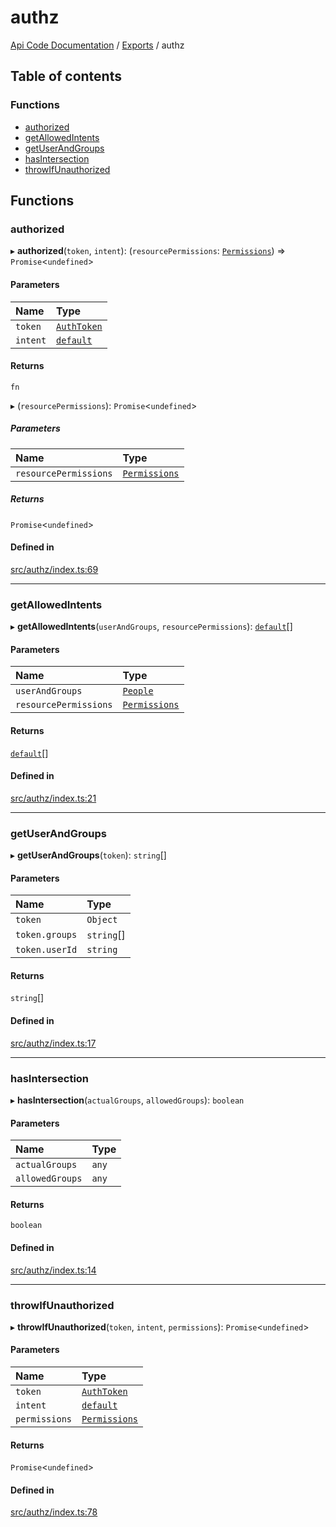 # authz
 
[Api Code Documentation](../README.md) / [Exports](../modules.md) / authz

## Table of contents

### Functions

- [authorized](authz.md#authorized)
- [getAllowedIntents](authz.md#getallowedintents)
- [getUserAndGroups](authz.md#getuserandgroups)
- [hasIntersection](authz.md#hasintersection)
- [throwIfUnauthorized](authz.md#throwifunauthorized)

## Functions

### authorized

▸ **authorized**(`token`, `intent`): (`resourcePermissions`: [`Permissions`](authz_types.md#permissions)) => `Promise`\<`undefined`\>

#### Parameters

| Name | Type |
| :------ | :------ |
| `token` | [`AuthToken`](../interfaces/authz_token.AuthToken.md) |
| `intent` | [`default`](authz_intents.md#default) |

#### Returns

`fn`

▸ (`resourcePermissions`): `Promise`\<`undefined`\>

##### Parameters

| Name | Type |
| :------ | :------ |
| `resourcePermissions` | [`Permissions`](authz_types.md#permissions) |

##### Returns

`Promise`\<`undefined`\>

#### Defined in

[src/authz/index.ts:69](https://github.com/openkfw/TruBudget/blob/90402cb/api/src/authz/index.ts#L69)

___

### getAllowedIntents

▸ **getAllowedIntents**(`userAndGroups`, `resourcePermissions`): [`default`](authz_intents.md#default)[]

#### Parameters

| Name | Type |
| :------ | :------ |
| `userAndGroups` | [`People`](authz_types.md#people) |
| `resourcePermissions` | [`Permissions`](authz_types.md#permissions) |

#### Returns

[`default`](authz_intents.md#default)[]

#### Defined in

[src/authz/index.ts:21](https://github.com/openkfw/TruBudget/blob/90402cb/api/src/authz/index.ts#L21)

___

### getUserAndGroups

▸ **getUserAndGroups**(`token`): `string`[]

#### Parameters

| Name | Type |
| :------ | :------ |
| `token` | `Object` |
| `token.groups` | `string`[] |
| `token.userId` | `string` |

#### Returns

`string`[]

#### Defined in

[src/authz/index.ts:17](https://github.com/openkfw/TruBudget/blob/90402cb/api/src/authz/index.ts#L17)

___

### hasIntersection

▸ **hasIntersection**(`actualGroups`, `allowedGroups`): `boolean`

#### Parameters

| Name | Type |
| :------ | :------ |
| `actualGroups` | `any` |
| `allowedGroups` | `any` |

#### Returns

`boolean`

#### Defined in

[src/authz/index.ts:14](https://github.com/openkfw/TruBudget/blob/90402cb/api/src/authz/index.ts#L14)

___

### throwIfUnauthorized

▸ **throwIfUnauthorized**(`token`, `intent`, `permissions`): `Promise`\<`undefined`\>

#### Parameters

| Name | Type |
| :------ | :------ |
| `token` | [`AuthToken`](../interfaces/authz_token.AuthToken.md) |
| `intent` | [`default`](authz_intents.md#default) |
| `permissions` | [`Permissions`](authz_types.md#permissions) |

#### Returns

`Promise`\<`undefined`\>

#### Defined in

[src/authz/index.ts:78](https://github.com/openkfw/TruBudget/blob/90402cb/api/src/authz/index.ts#L78)

